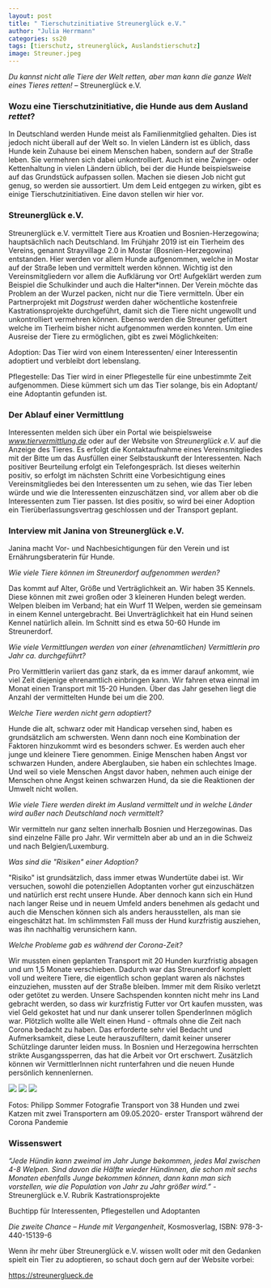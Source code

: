 ```yaml
---
layout: post
title: " Tierschutzinitiative Streunerglück e.V."
author: "Julia Herrmann"
categories: ss20
tags: [tierschutz, streunerglück, Auslandstierschutz]
image: Streuner.jpeg
---
```


*Du kannst nicht alle Tiere der Welt retten, aber man kann die ganze Welt eines Tieres retten!* – Streunerglück e.V.

### Wozu eine Tierschutzinitiative, die Hunde aus dem Ausland *rettet*?

In Deutschland werden Hunde meist als Familienmitglied gehalten. Dies ist jedoch nicht überall auf der Welt so. In vielen Ländern ist es üblich, dass Hunde kein Zuhause bei einem Menschen haben, sondern auf der Straße leben. Sie vermehren sich dabei unkontrolliert. Auch ist eine Zwinger- oder Kettenhaltung in vielen Ländern üblich, bei der die Hunde beispielsweise auf das Grundstück aufpassen sollen. Machen sie diesen Job nicht gut genug, so werden sie aussortiert. Um dem Leid entgegen zu wirken, gibt es einige Tierschutzinitiativen. Eine davon stellen wir hier vor. 

### Streunerglück e.V.

Streunerglück e.V. vermittelt Tiere aus Kroatien und Bosnien-Herzegowina; hauptsächlich nach Deutschland. Im Frühjahr 2019 ist ein Tierheim des Vereins, genannt Strayvillage 2.0 in Mostar (Bosnien-Herzegowina) entstanden. Hier werden vor allem Hunde aufgenommen, welche in Mostar auf der Straße leben und vermittelt werden können. Wichtig ist den Vereinsmitgliedern vor allem die Aufklärung vor Ort! Aufgeklärt werden zum Beispiel die Schulkinder und auch die Halter*innen. Der Verein möchte das Problem an der Wurzel packen, nicht nur die Tiere vermitteln. Über ein Partnerprojekt mit *Dogstrust* werden daher wöchentliche kostenfreie Kastrationsprojekte durchgeführt, damit sich die Tiere nicht ungewollt und unkontrolliert vermehren können. Ebenso werden die Streuner gefüttert welche im Tierheim bisher nicht aufgenommen werden konnten. Um eine Ausreise der Tiere zu ermöglichen, gibt es zwei Möglichkeiten:

Adoption: Das Tier wird von einem Interessenten/ einer Interessentin adoptiert und verbleibt dort lebenslang. 

Pflegestelle: Das Tier wird in einer Pflegestelle für eine unbestimmte Zeit aufgenommen. Diese kümmert sich um das Tier solange, bis ein Adoptant/ eine Adoptantin gefunden ist.


### Der Ablauf einer Vermittlung

Interessenten melden sich über ein Portal wie beispielsweise *www.tiervermittlung.de* oder auf der Website von *Streunerglück e.V.* auf die Anzeige des Tieres. Es erfolgt die Kontaktaufnahme eines Vereinsmitgliedes mit der Bitte um das Ausfüllen einer Selbstauskunft der Interessenten. Nach positiver Beurteilung erfolgt ein Telefongespräch. Ist dieses weiterhin positiv, so erfolgt im nächsten Schritt eine Vorbesichtigung eines Vereinsmitgliedes bei den Interessenten um zu sehen, wie das Tier leben würde und wie die Interessenten einzuschätzen sind, vor allem aber ob die Interessenten zum Tier passen. Ist dies positiv, so wird bei einer Adoption ein Tierüberlassungsvertrag geschlossen und der Transport geplant. 


### Interview mit Janina von Streunerglück e.V.

Janina macht Vor- und Nachbesichtigungen für den Verein und ist Ernährungsberaterin für Hunde.

*Wie viele Tiere können im Streunerdorf aufgenommen werden?*

Das kommt auf Alter, Größe und Verträglichkeit an. Wir haben 35 Kennels. Diese können mit zwei großen oder 3 kleineren Hunden belegt werden. Welpen bleiben im Verband; hat ein Wurf 11 Welpen, werden sie gemeinsam in einem Kennel untergebracht. Bei Unverträglichkeit hat ein Hund seinen Kennel natürlich allein. Im Schnitt sind es etwa 50-60 Hunde im Streunerdorf.

*Wie viele Vermittlungen werden von einer (ehrenamtlichen) Vermittlerin pro Jahr ca. durchgeführt?*

Pro Vermittlerin variiert das ganz stark, da es immer darauf ankommt, wie viel Zeit diejenige ehrenamtlich einbringen kann. Wir fahren etwa einmal im Monat einen Transport mit 15-20 Hunden. Über das Jahr gesehen liegt die Anzahl der vermittelten Hunde bei um die 200. 

*Welche Tiere werden nicht gern adoptiert?*

Hunde die alt, schwarz oder mit Handicap versehen sind, haben es grundsätzlich am schwersten. Wenn dann noch eine Kombination der Faktoren hinzukommt wird es besonders schwer. Es werden auch eher junge und kleinere Tiere genommen. Einige Menschen haben Angst vor schwarzen Hunden, andere Aberglauben, sie haben ein schlechtes Image. Und weil so viele Menschen Angst davor haben, nehmen auch einige der Menschen ohne Angst keinen schwarzen Hund, da sie die Reaktionen der Umwelt nicht wollen.

*Wie viele Tiere werden direkt im Ausland vermittelt und in welche Länder wird außer nach Deutschland noch vermittelt?*

Wir vermitteln nur ganz selten innerhalb Bosnien und Herzegowinas. Das sind einzelne Fälle pro Jahr. Wir vermitteln aber ab und an in die Schweiz und nach Belgien/Luxemburg.
 
*Was sind die "Risiken" einer Adoption?*

"Risiko" ist grundsätzlich, dass immer etwas Wundertüte dabei ist. Wir versuchen, sowohl die potenziellen Adoptanten vorher gut einzuschätzen und natürlich erst recht unsere Hunde. Aber dennoch kann sich ein Hund nach langer Reise und in neuem Umfeld anders benehmen als gedacht und auch die Menschen können sich als anders herausstellen, als man sie eingeschätzt hat. Im schlimmsten Fall muss der Hund kurzfristig ausziehen, was ihn nachhaltig verunsichern kann.

*Welche Probleme gab es während der Corona-Zeit?* 

Wir mussten einen geplanten Transport mit 20 Hunden kurzfristig absagen und um 1,5 Monate verschieben. Dadurch war das Streunerdorf komplett voll und weitere Tiere, die eigentlich schon geplant waren als nächstes einzuziehen, mussten auf der Straße bleiben. Immer mit dem Risiko verletzt oder getötet zu werden. Unsere Sachspenden konnten nicht mehr ins Land gebracht werden, so dass wir kurzfristig Futter vor Ort kaufen mussten, was viel Geld gekostet hat und nur dank unserer tollen SpenderInnen möglich war. Plötzlich wollte alle Welt einen Hund - oftmals ohne die Zeit nach Corona bedacht zu haben. Das erforderte sehr viel Bedacht und Aufmerksamkeit, diese Leute herauszufiltern, damit keiner unserer Schützlinge darunter leiden muss. In Bosnien und Herzegowina herrschten strikte Ausgangssperren, das hat die Arbeit vor Ort erschwert. Zusätzlich können wir VermittlerInnen nicht runterfahren und die neuen Hunde persönlich kennenlernen.

<img src="https://raw.githubusercontent.com/innovativertierschutz/innovativertierschutz.github.io/master/assets/img/Streunerglück_Nord_09-05-2020-7.jpg" />
<img src="https://raw.githubusercontent.com/innovativertierschutz/innovativertierschutz.github.io/master/assets/img/Streunerglück_Nord_09-05-2020-127.jpg" />
<img src="https://raw.githubusercontent.com/innovativertierschutz/innovativertierschutz.github.io/master/assets/img/Streunerglück_Nord_09-05-2020-104.jpg" />

Fotos: Philipp Sommer Fotografie
Transport von 38 Hunden und zwei Katzen mit zwei Transportern am 09.05.2020- erster Transport während der Corona Pandemie


### Wissenswert

*“Jede Hündin kann zweimal im Jahr Junge bekommen, jedes Mal zwischen 4-8 Welpen. Sind davon die Hälfte wieder Hündinnen, die schon mit sechs Monaten ebenfalls Junge bekommen können, dann kann man sich vorstellen, wie die Population von Jahr zu Jahr größer wird.”* - Streunerglück e.V. Rubrik Kastrationsprojekte 


Buchtipp für Interessenten, Pflegestellen und Adoptanten

*Die zweite Chance – Hunde mit Vergangenheit*, Kosmosverlag, ISBN: 978-3-440-15139-6


Wenn ihr mehr über Streunerglück e.V. wissen wollt oder mit den Gedanken spielt ein Tier zu adoptieren, so schaut doch gern auf der Website vorbei:  

https://streunerglueck.de


